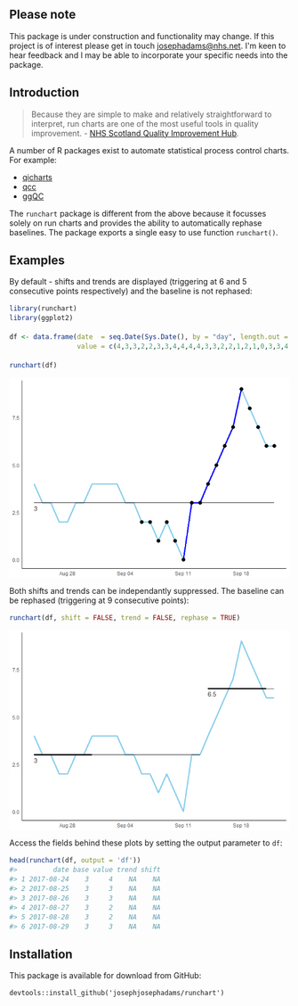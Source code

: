 
<!-- README.md is generated from README.Rmd. Please edit that file -->
Please note
-----------

This package is under construction and functionality may change. If this project is of interest please get in touch <josephadams@nhs.net>. I'm keen to hear feedback and I may be able to incorporate your specific needs into the package.

Introduction
------------

> Because they are simple to make and relatively straightforward to interpret, run charts are one of the most useful tools in quality improvement. - [NHS Scotland Quality Improvement Hub](http://www.qihub.scot.nhs.uk/knowledge-centre/quality-improvement-tools/run-chart.aspx).

A number of R packages exist to automate statistical process control charts. For example:

-   [qicharts](https://cran.r-project.org/web/packages/qicharts/index.html)
-   [qcc](https://cran.r-project.org/web/packages/qcc/index.html)
-   [ggQC](https://cran.r-project.org/web/packages/ggQC/index.html)

The `runchart` package is different from the above because it focusses solely on run charts and provides the ability to automatically rephase baselines. The package exports a single easy to use function `runchart()`.

Examples
--------

By default - shifts and trends are displayed (triggering at 6 and 5 consecutive points respectively) and the baseline is not rephased:

``` r
library(runchart)
library(ggplot2)

df <- data.frame(date  = seq.Date(Sys.Date(), by = "day", length.out = 30),
                 value = c(4,3,3,2,2,3,3,4,4,4,4,3,3,2,2,1,2,1,0,3,3,4,5,6,7,9,8,7,6,6))

runchart(df)
```

<img src="README-unnamed-chunk-2-1.png" style="display: block; margin: auto;" />

Both shifts and trends can be independantly suppressed. The baseline can be rephased (triggering at 9 consecutive points):

``` r
runchart(df, shift = FALSE, trend = FALSE, rephase = TRUE)
```

<img src="README-unnamed-chunk-3-1.png" style="display: block; margin: auto;" />

Access the fields behind these plots by setting the output parameter to `df`:

``` r
head(runchart(df, output = 'df'))
#>         date base value trend shift
#> 1 2017-08-24    3     4    NA    NA
#> 2 2017-08-25    3     3    NA    NA
#> 3 2017-08-26    3     3    NA    NA
#> 4 2017-08-27    3     2    NA    NA
#> 5 2017-08-28    3     2    NA    NA
#> 6 2017-08-29    3     3    NA    NA
```

Installation
------------

This package is available for download from GitHub:

    devtools::install_github('josephjosephadams/runchart')
